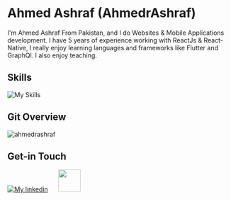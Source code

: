 # Ahmed Ashraf (AhmedrAshraf)
I'm Ahmed Ashraf From Pakistan, and I do Websites & Mobile Applications development. I have 5 years of experience working with ReactJs & React-Native, I really enjoy learning languages and frameworks like Flutter and GraphQl. I also enjoy teaching.


## Skills
![My Skills](https://skillicons.dev/icons?i=react,nextjs,firebase,nodejs,apollo,graphql,mongodb,express,js,ts,redux,sass,flutter,bootstrap,materialui,netlify,css,html)


## Git Overview
<img align="center" src="https://github-readme-stats.vercel.app/api?username=ahmedrashraf&show_icons=true" alt="ahmedrashraf" />


## Get-in Touch

[![My linkedin](https://skillicons.dev/icons?i=linkedin)](https://www.linkedin.com/in/ahmed-ashraf-64899a192)
<a href="https://wa.me/+923310334392?text=Hi there 👋" target="blank"><img src="https://upload.wikimedia.org/wikipedia/commons/thumb/6/6b/WhatsApp.svg/512px-WhatsApp.svg.png?20220228223904" style="height:50px;width:50px;margin-left:20px" /></a>
